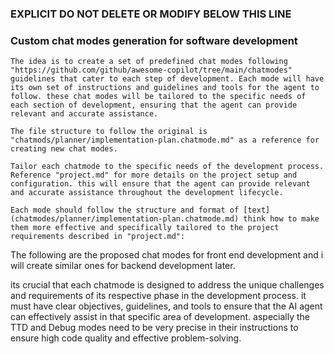 ### EXPLICIT DO NOT DELETE OR MODIFY BELOW THIS LINE ###

### Custom chat modes generation for software development

    The idea is to create a set of predefined chat modes following "https://github.com/github/awesome-copilot/tree/main/chatmodes" guidelines that cater to each step of development. Each mode will have its own set of instructions and guidelines and tools for the agent to follow. these chat modes will be tailored to the specific needs of each section of development, ensuring that the agent can provide relevant and accurate assistance. 
    
    The file structure to follow the original is "chatmods/planner/implementation-plan.chatmode.md" as a reference for creating new chat modes.

    Tailor each chatmode to the specific needs of the development process. Reference "project.md" for more details on the project setup and configuration. this will ensure that the agent can provide relevant and accurate assistance throughout the development lifecycle.
  
    Each mode should follow the structure and format of [text](chatmodes/planner/implementation-plan.chatmode.md) think how to make them more effective and specifically tailored to the project requirements described in "project.md":

The following are the proposed chat modes for front end development and i will create similar ones for backend development later.

its crucial that each chatmode is designed to address the unique challenges and requirements of its respective phase in the development process. it must have clear objectives, guidelines, and tools to ensure that the AI agent can effectively assist in that specific area of development. aspecially the TTD and Debug modes need to be very precise in their instructions to ensure high code quality and effective problem-solving.
